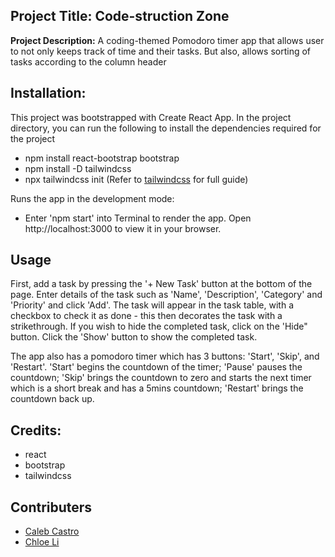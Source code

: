 ## Project Title: Code-struction Zone

**Project Description:** A coding-themed Pomodoro timer app that allows user to not only keeps track of time and their tasks. But also, allows sorting of tasks according to the column header

## Installation:

This project was bootstrapped with Create React App. In the project directory, you can run the following to install the dependencies required for the project

- npm install react-bootstrap bootstrap
- npm install -D tailwindcss
- npx tailwindcss init
  (Refer to [tailwindcss](https://tailwindcss.com/docs/installation) for full guide)

Runs the app in the development mode:

- Enter 'npm start' into Terminal to render the app.
  Open http://localhost:3000 to view it in your browser.

## Usage

First, add a task by pressing the '+ New Task' button at the bottom of the page.
Enter details of the task such as 'Name', 'Description', 'Category' and 'Priority' and click 'Add'.
The task will appear in the task table, with a checkbox to check it as done - this then decorates the task with a strikethrough.
If you wish to hide the completed task, click on the 'Hide" button. Click the 'Show' button to show the completed task.

The app also has a pomodoro timer which has 3 buttons: 'Start', 'Skip', and 'Restart'. 'Start' begins the countdown of the timer; 'Pause' pauses the countdown; 'Skip' brings the countdown to zero and starts the next timer which is a short break and has a 5mins countdown; 'Restart' brings the countdown back up.

## Credits:

- react
- bootstrap
- tailwindcss

## Contributers

- [Caleb Castro](https://github.com/calebcianc)
- [Chloe Li](https://github.com/khloeli)
